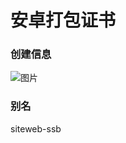 # 安卓打包证书

### 创建信息
![图片](https://www.baidu.com/img/PCfb_5bf082d29588c07f842ccde3f97243ea.png)

### 别名
siteweb-ssb
